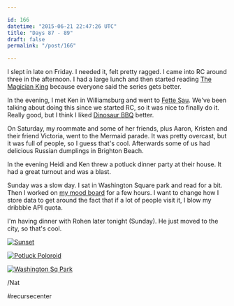 ```yaml
---

id: 166
datetime: "2015-06-21 22:47:26 UTC"
title: "Days 87 - 89"
draft: false
permalink: "/post/166"

---
```


I slept in late on Friday. I needed it, felt pretty ragged. I came into RC around three in the afternoon. I had a large lunch and then started reading [The Magician King](https://www.goodreads.com/book/show/10079321-the-magician-king) because everyone said the series gets better.

In the evening, I met Ken in Williamsburg and went to [Fette Sau](http://www.fettesaubbq.com/). We've been talking about doing this since we started RC, so it was nice to finally do it. Really good, but I think I liked [Dinosaur BBQ](http://www.dinosaurbarbque.com/bbq-brooklyn) better.

On Saturday, my roommate and some of her friends, plus Aaron, Kristen and their friend Victoria, went to the Mermaid parade. It was pretty overcast, but it was full of people, so I guess that's cool. Afterwards some of us had delicious Russian dumplings in Brighton Beach.

In the evening Heidi and Ken threw a potluck dinner party at their house. It had a great turnout and was a blast.

Sunday was a slow day. I sat in Washington Square park and read for a bit. Then I worked on [my mood board](http://mood.natwelch.com) for a few hours. I want to change how I store data to get around the fact that if a lot of people visit it, I blow my dribbble API quota.

I'm having dinner with Rohen later tonight (Sunday). He just moved to the city, so that's cool.

<a href="https://www.flickr.com/photos/icco/18847068048" title="Sunset by Nat Welch, on Flickr"><img src="https://c1.staticflickr.com/1/521/18847068048_9b700f1d28_b.jpg"  alt="Sunset"></a>

<a href="https://www.flickr.com/photos/icco/18414075973" title="Potluck Poloroid by Nat Welch, on Flickr"><img src="https://c1.staticflickr.com/1/492/18414075973_c983fb41d9_b.jpg" alt="Potluck Poloroid"></a>

<a href="https://www.flickr.com/photos/icco/18414072843" title="Washington Sq Park by Nat Welch, on Flickr"><img src="https://c1.staticflickr.com/1/555/18414072843_f8768fe631_b.jpg" alt="Washington Sq Park"></a>

/Nat

#recursecenter 

